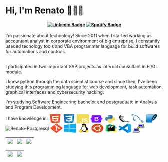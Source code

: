 # Hi, I'm Renato 👨🏻‍💻

<h4 align="center">

[![Linkedin Badge](https://img.shields.io/badge/-Linkedin-blue?style=for-the-badge&logo=Linkedin&logoColor=white&link=https://github.com/renthus)](https://www.linkedin.com/in/renatodasilvamaldonado/)
[![Spotify Badge](https://img.shields.io/badge/-Spotify-3bb34b?style=for-the-badge&logo=Spotify&logoColor=161f16&link=https://github.com/renthus)](https://open.spotify.com/user/n47egsotufc2ruxtlnex6cra9)

</h4>
I'm passionate about technology! Since 2011 when I started working as accountant analyst in corporate environment of big entreprise, I constantly useded tecnology tools and VBA programmer language for build softwares for automations and controls.<br><br>

I participated in two important SAP projects as internal consultant in FI/GL module.

I knew python through the data scientist course and since then, I've been studying this programming language for web development, task automation, graphical interfaces and cybersecurity hacking.

I'm studying Software Engineering bachelor and postgraduate in Analysis and Program Development.

I have knowledge in: <img align="center" alt="Renato-HTML" height="30" width="40" src="https://raw.githubusercontent.com/devicons/devicon/master/icons/html5/html5-original.svg"> <img align="center" alt="Renato-CSS" height="30" width="40" src="https://raw.githubusercontent.com/devicons/devicon/master/icons/css3/css3-original.svg"> <img align="center" alt="Renato-Js" height="30" width="40" src="https://raw.githubusercontent.com/devicons/devicon/master/icons/javascript/javascript-plain.svg"> <img align="center" alt="Renato-Js" height="30" width="40" src="https://raw.githubusercontent.com/devicons/devicon/master/icons/bootstrap/bootstrap-original.svg"> <img align="center" alt="Renato-Python" height="30" width="40" src="https://raw.githubusercontent.com/devicons/devicon/master/icons/python/python-original.svg"> <img align="center" alt="Renato-Python" height="30" width="40" src="https://raw.githubusercontent.com/devicons/devicon/master/icons/flask/flask-original.svg"> <img align="center" alt="Renato-MySQL" height="30" width="40" src="https://raw.githubusercontent.com/devicons/devicon/master/icons/mysql/mysql-original.svg"> <img align="center" alt="Renato-SQLite" height="30" width="40" src="https://raw.githubusercontent.com/devicons/devicon/master/icons/sqlite/sqlite-original.svg"> <img align="center" alt="Renato-Postgresql" height="30" width="40" src="https://cdn.jsdelivr.net/gh/devicons/devicon/icons/postgresql/postgresql-original.svg"/> <img align="center" alt="Renato-Git" height="30" width="40" src="https://raw.githubusercontent.com/devicons/devicon/master/icons/git/git-original.svg"> <img align="center" alt="Renato-Git" height="30" width="40" src="https://raw.githubusercontent.com/devicons/devicon/master/icons/windows8/windows8-original.svg"> <img align="center" alt="Renato-Git" height="30" width="40" src="https://raw.githubusercontent.com/devicons/devicon/master/icons/linux/linux-original.svg"> <img align="center" alt="Renato-Git" height="30" width="40" src="https://raw.githubusercontent.com/devicons/devicon/master/icons/ubuntu/ubuntu-plain.svg"> <img align="center" alt="Renato-Git" height="30" width="40" src="https://raw.githubusercontent.com/devicons/devicon/master/icons/pycharm/pycharm-original.svg"> <img align="center" alt="Renato-Git" height="30" width="40" src="https://raw.githubusercontent.com/devicons/devicon/master/icons/vscode/vscode-original.svg"> <img align="center" alt="Renato-Git" height="30" width="40" src="https://raw.githubusercontent.com/devicons/devicon/master/icons/putty/putty-original.svg">
</div>


| ![](http://github-profile-summary-cards.vercel.app/api/cards/stats?username=renthus&theme=nord_dark) | ![](http://github-profile-summary-cards.vercel.app/api/cards/repos-per-language?username=renthus&hide=Html&theme=nord_dark) | ![](http://github-profile-summary-cards.vercel.app/api/cards/most-commit-language?username=renthus&theme=nord_dark) |
| :-: | :-: | :-: |

| ![](http://github-profile-summary-cards.vercel.app/api/cards/profile-details?username=renthus&theme=nord_dark) | ![](https://github-readme-streak-stats.herokuapp.com/?user=renthus&hide_border=true&date_format=M%20j%5B%2C%20Y%5D&background=2D3742&stroke=2D3742&ring=6bbbca&fire=6bbbca&currStreakNum=fff&sideNums=6bbbca&currStreakLabel=6bbbca&sideLabels=fff&dates=fff) |
| :-: | :-: |
